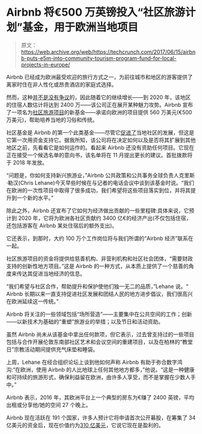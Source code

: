 # Airbnb 将€500 万英镑投入“社区旅游计划”基金，用于欧洲当地项目 

> 原文：<https://web.archive.org/web/https://techcrunch.com/2017/06/15/airbnb-puts-e5m-into-community-tourism-program-fund-for-local-projects-in-europe/>

Airbnb 已经成为欧洲最受欢迎的旅行方式之一，为前往城市和地区的游客提供了离家时住在非人性化或昂贵酒店的家庭式选择。

然而，这种[并不是没有](https://web.archive.org/web/20230202101351/https://techcrunch.com/2015/08/25/airbnb-daccord/)[争议](https://web.archive.org/web/20230202101351/http://www.reuters.com/article/us-spain-airbnb-idUSKCN10M1YY)的，因此随着它的继续增长——到 2020 年，该地区的住宿人数估计将达到 2400 万——该公司正在展开某种魅力攻势。Airbnb 宣布了一项名为[社区旅游项目](https://web.archive.org/web/20230202101351/https://www.airbnbcitizen.com/)的新基金——承诺向欧洲的项目提供 560 万美元(€500 万美元)，帮助培养当地的习俗和传统。

社区基金是 Airbnb 的第一个此类基金——尽管它[促进了](https://web.archive.org/web/20230202101351/https://www.airbnbcitizen.com/)当地社区的发展，但这是它第一次用资金支持它。据我所知，该公司将在决定如何以及是否将其扩展到其他地区之前，先看看它是如何运作的。看起来 Airbnb 还没有资助任何项目。它现在正在接受一个候选名单的意向书，该名单将在 11 月提出更长的建议。首批拨款将于 2018 年发放。

“问题是，你如何支持新兴旅游业，”Airbnb 公共政策和公共事务全球负责人克里斯·勒汉(Chris Lehane)今天早些时候在与记者的电话会议中谈到该基金时说。“我们在欧洲的一次性项目中取得了很多成功，我们希望将这些项目落实到位，并将其提升到一个新的水平。”

除此之外，Airbnb 还宣布了它如何为经济做出贡献的一些里程碑:具体来说，它预计到 2020 年，它将为欧洲各社区贡献约 3400 亿€的经济产出(不仅包括住宿，还包括游客在 Airbnb 某处住宿后的额外支出)。

它还表示，到那时，大约 100 万个工作岗位将与我们所谓的“Airbnb 经济”联系在一起。

社区旅游项目的资金将提供给慈善机构、非营利机构和社区社会团体，“需要财政支持的创新性地方项目。”这是 Airbnb 的一种方式，从本质上提供了一个慈善的角度来传达其促进当地经济的信息。

“我们希望与社区合作，帮助提升和保护使他们独一无二的品质，”Lehane 说。“ Airbnb 长期以来一直支持促进社区发展和团结人民的地方进步倡议，我们很高兴在欧洲延续这一传统。”

Airbnb 将关注的一些领域包括“场所营造”——主要集中在公共空间的工作；创新——以新技术为基础的“重塑”旅游业的举措；以及节日和活动资助。

虽然 Airbnb 尚未从该基金中拿出任何款项，但它表示，过去曾支持过的一些项目包括与合作开展伦敦东南部社区艺术和会议空间的重建项目，以及在柏林的“教堂日”宗教活动期间提供充气床垫和睡袋。

上周，Lehane 在经合组织论坛上谈到他如何声称 Airbnb 有助于弥合数字鸿沟:“在欧洲，使用 Airbnb 的人比地球上任何其他地方都多，”他说。“这是一种健康和可持续的旅游形式，确保利益留在欧洲，由许多人享受，而不是掌握在少数人手中。”

Airbnb 表示，2016 年，其欧洲平台上一个典型的房东为€赚了 2400 英镑，平均出租或分享他/她的空间 27 个晚上。

Airbnb 现在活跃在 191 个国家，许多人预计它将申请首次公开募股，在筹集了 34 亿美元的资金后，现在价值约为[310 亿美元](https://web.archive.org/web/20230202101351/https://techcrunch.com/2017/03/09/airbnb-closes-1b-round-at-31b-valuation-profitable-as-of-2h-2016-no-plans-for-ipo/)，它说它现在是盈利的。